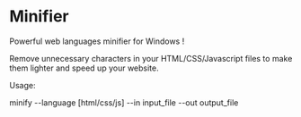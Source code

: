 # Minifier
Powerful web languages minifier for Windows !

Remove unnecessary characters in your HTML/CSS/Javascript files to make them lighter and speed up your website.

Usage:<br>
<p>&#9;minify --language [html/css/js] --in input_file --out output_file</p>
